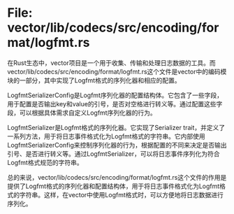# File: vector/lib/codecs/src/encoding/format/logfmt.rs

在Rust生态中，vector项目是一个用于收集、传输和处理日志数据的工具。而vector/lib/codecs/src/encoding/format/logfmt.rs这个文件是vector中的编码模块的一部分，其中实现了Logfmt格式的序列化器和相应的配置。

LogfmtSerializerConfig是Logfmt序列化器的配置结构体。它包含了一些字段，用于配置是否输出key和value的引号，是否对空格进行转义等。通过配置这些字段，可以根据具体需求自定义Logfmt序列化器的行为。

LogfmtSerializer是Logfmt格式的序列化器。它实现了Serializer trait，并定义了一系列方法，用于将日志事件格式化为Logfmt格式的字符串。它内部使用LogfmtSerializerConfig来控制序列化器的行为，根据配置的不同来决定是否输出引号、是否进行转义等。通过LogfmtSerializer，可以将日志事件序列化为符合Logfmt格式规范的字符串。

总的来说，vector/lib/codecs/src/encoding/format/logfmt.rs这个文件的作用是提供了Logfmt格式的序列化器和配置结构体，用于将日志事件格式化为Logfmt格式的字符串。这样，在vector中使用Logfmt格式时，可以方便地将日志数据进行序列化。

